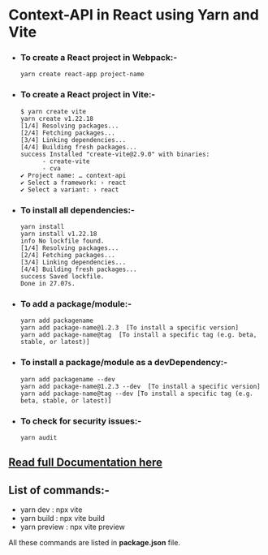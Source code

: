 # Context-API in React using Yarn and Vite

- ### To create a React project in Webpack:-

      yarn create react-app project-name
- ### To create a React project in Vite:-

      $ yarn create vite
      yarn create v1.22.18
      [1/4] Resolving packages...
      [2/4] Fetching packages...
      [3/4] Linking dependencies...
      [4/4] Building fresh packages...
      success Installed "create-vite@2.9.0" with binaries:
            - create-vite
            - cva
      ✔ Project name: … context-api
      ✔ Select a framework: › react
      ✔ Select a variant: › react
      
- ### To install all dependencies:-

      yarn install
      yarn install v1.22.18
      info No lockfile found.
      [1/4] Resolving packages...
      [2/4] Fetching packages...
      [3/4] Linking dependencies...
      [4/4] Building fresh packages...
      success Saved lockfile.
      Done in 27.07s.
- ### To add a package/module:-

      yarn add packagename
      yarn add package-name@1.2.3  [To install a specific version]
      yarn add package-name@tag  [To install a specific tag (e.g. beta, stable, or latest)]
- ### To install a package/module as a devDependency:-

      yarn add packagename --dev
      yarn add package-name@1.2.3 --dev  [To install a specific version]
      yarn add package-name@tag --dev [To install a specific tag (e.g. beta, stable, or latest)]
- ### To check for security issues:-

      yarn audit

## [Read full Documentation here](https://classic.yarnpkg.com/lang/en/docs/)

## List of commands:-

- yarn dev : npx vite
- yarn build : npx vite build
- yarn preview : npx vite preview

All these commands are listed in <b>package.json</b> file.
